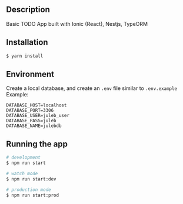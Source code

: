 
## Description

Basic TODO App built with Ionic (React), Nestjs, TypeORM

## Installation

```bash
$ yarn install
```

## Environment
Create a local database, and create an `.env` file similar to `.env.example`
Example:
```dotenv
DATABASE_HOST=localhost
DATABASE_PORT=3306
DATABASE_USER=juleb_user
DATABASE_PASS=juleb
DATABASE_NAME=julebdb
```

## Running the app

```bash
# development
$ npm run start

# watch mode
$ npm run start:dev

# production mode
$ npm run start:prod
```
